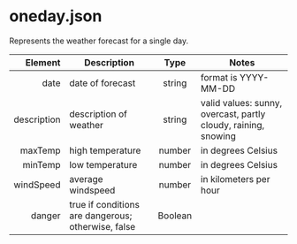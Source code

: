 # oneday.json

Represents the weather forecast for a single day.

**Element** | **Description** | **Type** | **Notes**
---: | --- | :---: | ---
date | date of forecast | string | format is YYYY-MM-DD
description | description of weather | string | valid values: sunny, overcast, partly cloudy, raining, snowing
maxTemp | high temperature | number | in degrees Celsius
minTemp | low temperature | number | in degrees Celsius
windSpeed | average windspeed | number | in kilometers per hour
danger | true if conditions are dangerous; otherwise, false | Boolean | 
